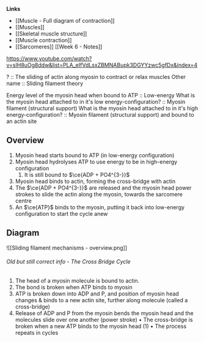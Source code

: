 **Links**
- [[Muscle - Full diagram of contraction]]
- [[Muscles]]
- [[Skeletal muscle structure]]
- [[Muscle contraction]]
- [[Sarcomeres]]
[[Week 6 - Notes]]

https://www.youtube.com/watch?v=sIH8uOg8ddw&list=PLA_eIfVdLsxZBMNABupk3DGYYzwc5gfDx&index=4

? :: The sliding of actin along myosin to contract or relax muscles
Other name :: Sliding filament theory

Energy level of the myosin head when bound to ATP :: Low-energy
What is the myosin head attached to in it's low energy-configuration? :: Myosin filament (structural support)
What is the myosin head attached to in it's high energy-configuration? :: Myosin filament (structural support) and bound to an actin site

## Overview
1. Myosin head starts bound to ATP (in low-energy configuration)
2. Myosin head hydrolyses ATP to use energy to be in high-energy configuration
	1. It is still bound to $\ce{ADP + PO4^{3-}}$
3. Myosin head binds to actin, forming the cross-bridge with actin
4. The $\ce{ADP + PO4^{3-}}$ are released and the myosin head power strokes to slide the actin along the myosin, towards the sarcomere centre
5. An $\ce{ATP}$ binds to the myosin, putting it back into low-energy configuration to start the cycle anew

## Diagram
![[Sliding filament mechanisms - overview.png]]




###### Old but still correct info - The Cross Bridge Cycle
1. The head of a myosin molecule is bound to actin. 
2. The bond is broken when ATP binds to myosin 
3. ATP is broken down into ADP and P, and position of myosin head changes & binds to a new actin site, further along molecule (called a cross-bridge) 
4. Release of ADP and P from the myosin bends the myosin head and the molecules slide over one another (power stroke) 
• The cross-bridge is broken when a new ATP binds to the myosin head (1) 
• The process repeats in cycles


